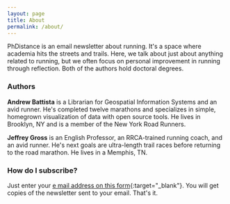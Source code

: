 ```yaml
---
layout: page
title: About
permalink: /about/
---
```


PhDistance is an email newsletter about running. It's a space where academia hits the streets and trails. Here, we talk about just about anything related to running, but we often focus on personal improvement in running through reflection. Both of the authors hold doctoral degrees.

### Authors

**Andrew Battista** is a Librarian for Geospatial Information Systems and an avid runner. He's completed twelve marathons and specializes in simple, homegrown visualization of data with open source tools. He lives in Brooklyn, NY and is a member of the New York Road Runners.

**Jeffrey Gross** is an English Professor, an RRCA-trained running coach, and an avid runner. He's next goals are ultra-length trail races before returning to the road marathon. He lives in a Memphis, TN.

### How do I subscribe?

Just enter your [e mail address on this form](https://forms.gle/NHEsBP1wo11yYrZj7){:target="_blank"}. You will get copies of the newsletter sent to your email. That's it.
